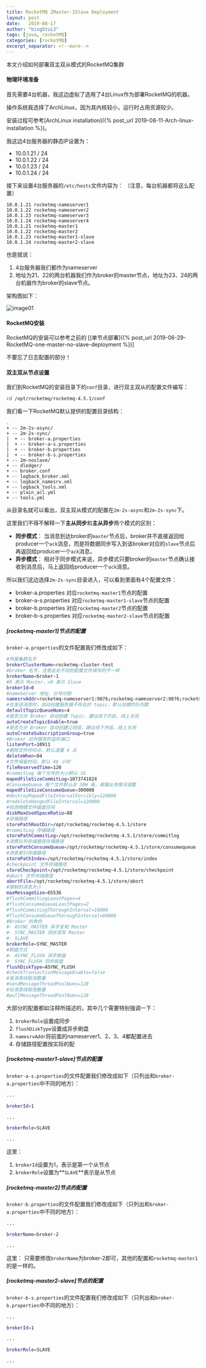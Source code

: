 ```yaml
---
title: RocketMQ 2Master-2Slave Deployment
layout: post
date:   2019-08-17
author: "bing5tui3"
tags: [java, rocketMQ]
categories: [rocketMQ]
excerpt_separator: <!--more-->
---
```


本文介绍如何部署双主双从模式的RocketMQ集群

<!--more-->

#### 物理环境准备

首先需要4台机器，我这边虚拟了选用了4台Linux作为部署RocketMQ的机器。

操作系统我选择了ArchLinux，因为其内核较小，运行时占用资源较少。

安装过程可参考[ArchLinux installation]({% post_url 2019-08-11-Arch-linux-installation %})。

我这边4台服务器的静态IP设置为： 

- 10.0.1.21 / 24
- 10.0.1.22 / 24
- 10.0.1.23 / 24
- 10.0.1.24 / 24

接下来设置4台服务器的`/etc/hosts`文件内容为：
（注意，每台机器都将这么配置）

```
10.0.1.21 rocketmq-nameserver1
10.0.1.22 rocketmq-nameserver2
10.0.1.23 rocketmq-nameserver3
10.0.1.24 rocketmq-nameserver4
10.0.1.21 rocketmq-master1
10.0.1.22 rocketmq-master2
10.0.1.23 rocketmq-master1-slave
10.0.1.24 rocketmq-master2-slave
```

也是就说：
1. 4台服务器我们都作为nameserver
2. 地址为21、22的两台机器我们作为broker的master节点，地址为23、24的两台机器作为broker的slave节点。

架构图如下：

![image01](/assets/posts/rocketmq/rocketmq-2master-2slave-deployment/1.png) 

#### RocketMQ安装

RocketMQ的安装可以参考之前的 [[单节点部署]({% post_url 2019-06-29-RocketMQ-one-master-no-slave-deployment %})]

不要忘了日志配置的部分！

#### 双主双从节点设置

我们到RocketMQ的安装目录下的`conf`目录，进行双主双从的配置文件编写：

``` bash
cd /opt/rocketmq/rocketmq-4.5.1/conf
```

我们看一下RocketMQ默认提供的配置目录结构：

```
.
+ -- 2m-2s-async/
+ -- 2m-2s-sync/
|  + -- broker-a.properties
|  + -- broker-a-s.properties
|  + -- broker-b.properties
|  + -- broker-b-s.properties
+ -- 2m-noslave/
+ -- dledger/
+ -- broker.conf
+ -- logback_broker.xml
+ -- logback_namesrv.xml
+ -- logback_tools.xml
+ -- plain_acl.yml
+ -- tools.yml
```

从目录名就可以看出，双主双从模式的配置在`2m-2s-async`和`2m-2s-sync`下。

这里我们不得不解释一下**主从同步**和**主从异步**两个模式的区别：

- **同步模式**： 当消息到达broker的`master`节点后，broker并不直接返回给producer一个`ack`消息，而是将数据同步写入到该broker对应的`slave`节点后再返回给producer一个`ack`消息。
- **异步模式**： 相对于同步模式来说，异步模式只要broker的`master`节点确认接收到消息后，马上返回给producer一个`ack`消息。

所以我们这边选择`2m-2s-sync`目录进入，可以看到里面有4个配置文件：

- broker-a.properties 对应`rocketmq-master1`节点的配置
- broker-a-s.properties 对应`rocketmq-master1-slave`节点的配置
- broker-b.properties 对应`rocketmq-master2`节点的配置
- broker-b-s.properties 对应`rocketmq-master2-slave`节点的配置


##### [rocketmq-master1]节点的配置

`broker-a.properties`的文件配置我们修改成如下：

``` bash
#所属集群名字
brokerClusterName=rocketmq-cluster-test
#broker 名字，注意此处不同的配置文件填写的不一样
brokerName=broker-1
#0 表示 Master，>0 表示 Slave
brokerId=0
#nameServer 地址，分号分割
namesrvAddr=rocketmq-nameserver1:9876;rocketmq-nameserver2:9876;rocketmq-nameserver2:9876;rocketmq-nameserver2:9876
#在发送消息时，自动创建服务器不存在的 topic，默认创建的队列数
defaultTopicQueueNums=4
#是否允许 Broker 自动创建 Topic，建议线下开启，线上关闭
autoCreateTopicEnable=true
#是否允许 Broker 自动创建订阅组，建议线下开启，线上关闭
autoCreateSubscriptionGroup=true
#Broker 对外服务的监听端口
listenPort=10911
#删除文件时间点，默认凌晨 4 点
deleteWhen=04
#文件保留时间，默认 48 小时
fileReservedTime=120
#commitLog 每个文件的大小默认 1G
mapedFileSizeCommitLog=1073741824
#ConsumeQueue 每个文件默认存 30W 条，根据业务情况调整
mapedFileSizeConsumeQueue=300000
#destroyMapedFileIntervalForcibly=120000
#redeleteHangedFileInterval=120000
#检测物理文件磁盘空间
diskMaxUsedSpaceRatio=88
#存储路径
storePathRootDir=/opt/rocketmq/rocketmq-4.5.1/store
#commitLog 存储路径
storePathCommitLog=/opt/rocketmq/rocketmq-4.5.1/store/commitlog
#消费队列存储路径存储路径
storePathConsumeQueue=/opt/rocketmq/rocketmq-4.5.1/store/consumequeue
#消息索引存储路径
storePathIndex=/opt/rocketmq/rocketmq-4.5.1/store/index
#checkpoint 文件存储路径
storeCheckpoint=/opt/rocketmq/rocketmq-4.5.1/store/checkpoint
#abort 文件存储路径
abortFile=/opt/rocketmq/rocketmq-4.5.1/store/abort
#限制的消息大小
maxMessageSize=65536
#flushCommitLogLeastPages=4
#flushConsumeQueueLeastPages=2
#flushCommitLogThoroughInterval=10000
#flushConsumeQueueThoroughInterval=60000
#Broker 的角色
#- ASYNC_MASTER 异步复制 Master
#- SYNC_MASTER 同步双写 Master
#- SLAVE
brokerRole=SYNC_MASTER
#刷盘方式
#- ASYNC_FLUSH 异步刷盘
#- SYNC_FLUSH 同步刷盘
flushDiskType=ASYNC_FLUSH
#checkTransactionMessageEnable=false
#发消息线程池数量
#sendMessageThreadPoolNums=128
#拉消息线程池数量
#pullMessageThreadPoolNums=128
```

大部分的配置都如注释所描述的，其中几个需要特别强调一下：
1. `brokerRole`设置成同步
2. `flushDiskType`设置成异步刷盘
3. `namesrvAddr`将前面的nameserver1、2、3、4都配置进去
4. 存储路径配置按实际的配

##### [rocketmq-master1-slave]节点的配置

`broker-a-s.properties`的文件配置我们修改成如下（只列出和`broker-a.properties`中不同的地方）：

```bash
...

brokerId=1

...

brokerRole=SLAVE

...

```

这里：
1. `brokerId`设置为1，表示是第一个从节点
2. `brokerRole`设置为**`SLAVE`**表示是从节点

##### [rocketmq-master2]节点的配置

`broker-b.properties`的文件配置我们修改成如下（只列出和`broker-a.properties`中不同的地方）：

```bash
...

brokerName=broker-2

...
```

这里：
只需要修改`brokerName`为broker-2即可，其他的配置和`rocketmq-master1`的是一样的。

##### [rocketmq-master2-slave]节点的配置

`broker-b-s.properties`的文件配置我们修改成如下（只列出和`broker-b.properties`中不同的地方）：

```bash
...

brokerId=1

...

brokerRole=SLAVE

...

```